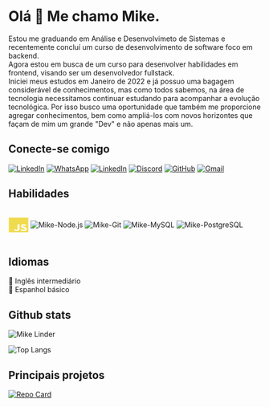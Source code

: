 # Olá 👋 Me chamo Mike.

Estou me graduando em Análise e Desenvolvimeto de Sistemas e recentemente concluí um curso de desenvolvimento de software foco em backend. <br>
Agora estou em busca de um curso para desenvolver habilidades em frontend, visando ser um desenvolvedor fullstack. <br>
Iniciei meus estudos em Janeiro de 2022 e já possuo uma bagagem considerável de conhecimentos, mas como todos sabemos, na área de tecnologia necessitamos continuar estudando para acompanhar a evolução tecnológica. Por isso busco uma oportunidade que também me proporcione agregar conhecimentos, bem como ampliá-los com novos horizontes que façam de mim um grande "Dev" e não apenas mais um.

## Conecte-se comigo

[![LinkedIn](https://img.shields.io/badge/Meu_perfil_na_dio-B0E0E6?style=for-the-badge&logo)](https://www.dio.me/users/miky2493)
[![WhatsApp](https://img.shields.io/badge/WhatsApp-B0E0E6?style=for-the-badge&logo=whatsapp&logoColor=green)](https://wa.me/55+048+984704035)
[![LinkedIn](https://img.shields.io/badge/LinkedIn-B0E0E6?style=for-the-badge&logo=linkedin&logoColor=blue)](www.linkedin.com/in/mike-linder)
[![Discord](https://img.shields.io/badge/Discord-B0E0E6?style=for-the-badge&logo=discord&logoColor=black)](https://https://discord.com/channels/@mike_linder)
[![GitHub](https://img.shields.io/badge/GitHub-B0E0E6?style=for-the-badge&logo=github&logoColor=black)](https://github.com/MkLinder)
[![Gmail](https://img.shields.io/badge/Gmail-B0E0E6?style=for-the-badge&logo=gmail&logoColor=red)](mailto:miky2493@gmail.com)

## Habilidades

<div style="display: inline_block"><br>
  <img align="center" alt="Mike-Js" height="30" width="40" src="https://raw.githubusercontent.com/devicons/devicon/master/icons/javascript/javascript-plain.svg">
  <img align="center" alt="Mike-Node.js" height="30" width="40" src="https://cdn.jsdelivr.net/gh/devicons/devicon/icons/nodejs/nodejs-original.svg" />
  <img align="center" alt="Mike-Git" height="30" width="40" src="https://cdn.jsdelivr.net/gh/devicons/devicon/icons/git/git-original.svg" />
  <img align="center" alt="Mike-MySQL" height="30" width="40" src="https://cdn.jsdelivr.net/gh/devicons/devicon/icons/mysql/mysql-original.svg" />
  <img align="center" alt="Mike-PostgreSQL" height="30" width="40" src="https://cdn.jsdelivr.net/gh/devicons/devicon/icons/postgresql/postgresql-plain.svg" />
</div><br>
 
## Idiomas
💬 Inglês intermediário <br>
💬 Espanhol básico

## Github stats

![Mike Linder](https://github-readme-stats.vercel.app/api?username=mklinder&theme=transparent&bg_color=B0E0E6&show_icons=true&icon_color=fff&title_color=1E90FF&text_color=1E90FF&hide_title=true&hide=stars)

![Top Langs](https://github-readme-stats-git-masterrstaa-rickstaa.vercel.app/api/top-langs/?username=MkLinder&layout=compact&bg_color=B0E0E6&border_color=30A3DC&title_color=1E90FF&text_color=000)

## Principais projetos

[![Repo Card](https://github-readme-stats.vercel.app/api/pin/?username=MkLinder&repo=mini_rede_social&bg_color=B0E0E6&border_color=30A3DC&show_icons=true&icon_color=fff&title_color=1E90FF&text_color=000)](https://github.com/MkLinder/mini_rede_social)
